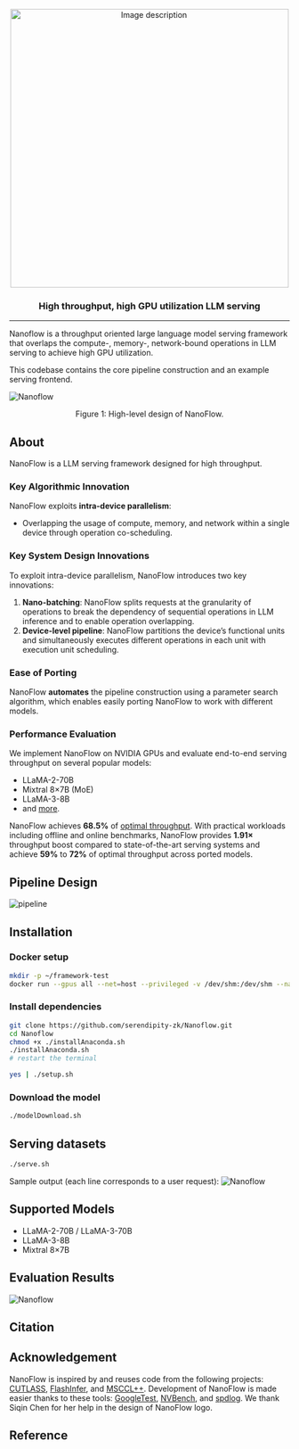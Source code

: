 <p align="center">
  <img src="./figures/NanoflowLogo.png" alt="Image description" width="500">
</p>

<h3 align="center">
  High throughput, high GPU utilization LLM serving
</h3>

-----------------

Nanoflow is a throughput oriented large language model serving framework that overlaps the compute-, memory-, network-bound operations in LLM serving to achieve high GPU utilization. 

This codebase contains the core pipeline construction and an example serving frontend.  

![Nanoflow](./figures/SystemDesign.png)

<p align="center">
  Figure 1: High-level design of NanoFlow.
</p>

## About

<!-- The increasing usage of Large Language Models (LLMs) has resulted in a surging demand for planet-scale serving systems, where tens of thousands of GPUs continuously serve hundreds of millions of users. Consequently, throughput (under reasonable latency constraints) has emerged as a key metric that determines serving systems’ performance. To boost throughput, various methods of inter-device parallelism (e.g., data, tensor, pipeline) have been explored. However, existing methods do not consider overlapping the utilization of different resources within a **single device**, leading to underutilization and sub-optimal performance. -->

NanoFlow is a LLM serving framework designed for high throughput.

### Key Algorithmic Innovation

NanoFlow exploits **intra-device parallelism**: 
- Overlapping the usage of compute, memory, and network within a single device through operation co-scheduling. 

### Key System Design Innovations

To exploit intra-device parallelism, NanoFlow introduces two key innovations: 
1. **Nano-batching**: NanoFlow splits requests at the granularity of operations to break the dependency of sequential operations in LLM inference and to enable operation overlapping.
2. **Device-level pipeline**: NanoFlow partitions the device’s functional units and simultaneously executes different operations in each unit with execution unit scheduling. 

### Ease of Porting

NanoFlow **automates** the pipeline construction using a parameter search algorithm, which enables easily porting NanoFlow to work with different models. 

### Performance Evaluation

We implement NanoFlow on NVIDIA GPUs and evaluate end-to-end serving throughput on several popular models:
 - LLaMA-2-70B
 - Mixtral 8×7B (MoE)
 - LLaMA-3-8B
 - and [more](#supported-models).

NanoFlow achieves **68.5%** of [optimal throughput](TODO). With practical workloads including offline and online benchmarks, NanoFlow provides **1.91×** throughput boost compared to state-of-the-art serving systems and achieve **59%** to **72%** of optimal throughput across ported models.

## Pipeline Design
![pipeline](./figures/pipeline.gif)

## Installation
### Docker setup
```bash
mkdir -p ~/framework-test
docker run --gpus all --net=host --privileged -v /dev/shm:/dev/shm --name nanoflow -v ~/framework-test:/code -it nvcr.io/nvidia/nvhpc:23.11-devel-cuda_multi-ubuntu22.04
```

### Install dependencies
```bash
git clone https://github.com/serendipity-zk/Nanoflow.git
cd Nanoflow
chmod +x ./installAnaconda.sh
./installAnaconda.sh
# restart the terminal
```

```bash
yes | ./setup.sh
```

### Download the model
```bash
./modelDownload.sh
```

## Serving datasets
```bash
./serve.sh
```

Sample output (each line corresponds to a user request):
![Nanoflow](./figures/SampleOutput.png)

## Supported Models

 - LLaMA-2-70B / LLaMA-3-70B
 - LLaMA-3-8B
 - Mixtral 8×7B

## Evaluation Results
![Nanoflow](./figures/OfflineThroughput.png)


## Citation


## Acknowledgement
NanoFlow is inspired by and reuses code from the following projects: [CUTLASS](https://github.com/NVIDIA/cutlass), [FlashInfer](https://github.com/flashinfer-ai/flashinfer), and [MSCCL++](https://github.com/microsoft/mscclpp). Development of NanoFlow is made easier thanks to these tools: [GoogleTest](https://github.com/google/googletest), [NVBench](https://github.com/NVIDIA/nvbench), and [spdlog](https://github.com/gabime/spdlog). We thank Siqin Chen for her help in the design of NanoFlow logo.

## Reference
